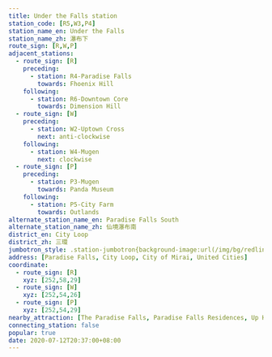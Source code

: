 ```yaml
---
title: Under the Falls station
station_code: [R5,W3,P4]
station_name_en: Under the Falls
station_name_zh: 瀑布下
route_sign: [R,W,P]
adjacent_stations:
  - route_sign: [R]
    preceding:
      - station: R4-Paradise Falls
        towards: Fhoenix Hill
    following:
      - station: R6-Downtown Core
        towards: Dimension Hill
  - route_sign: [W]
    preceding:
      - station: W2-Uptown Cross
        next: anti-clockwise
    following:
      - station: W4-Mugen
        next: clockwise
  - route_sign: [P]
    preceding:
      - station: P3-Mugen
        towards: Panda Museum
    following:
      - station: P5-City Farm
        towards: Outlands
alternate_station_name_en: Paradise Falls South
alternate_station_name_zh: 仙境瀑布南
district_en: City Loop
district_zh: 三環
jumbotron_style: .station-jumbotron{background-image:url(/img/bg/redline.png),url(/img/bg/waterfallline.png),url(/img/bg/pandaexpress.png);background-repeat:no-repeat;background-size:100% 10px;background-position:0 100px,0 130px,0 160px}
address: [Paradise Falls, City Loop, City of Mirai, United Cities]
coordinate:
  - route_sign: [R]
    xyz: [252,58,29]
  - route_sign: [W]
    xyz: [252,54,26]
  - route_sign: [P]
    xyz: [252,54,29]
nearby_attraction: [The Paradise Falls, Paradise Falls Residences, Up House, Central Market]
connecting_station: false
popular: true
date: 2020-07-12T20:37:00+08:00
---
```


